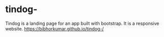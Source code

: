 # tindog-
Tindog is a landing page for an app built with bootstrap. It is a responsive website.
https://bibhorkumar.github.io/tindog-/
